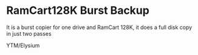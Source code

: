RamCart128K Burst Backup
========================

It is a burst copier for one drive and RamCart 128K, it does a full disk copy in just two passes

YTM/Elysium